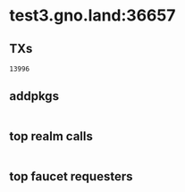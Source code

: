 # test3.gno.land:36657

## TXs
```
13996
```

## addpkgs
```
```

## top realm calls
```
```

## top faucet requesters
```
```

